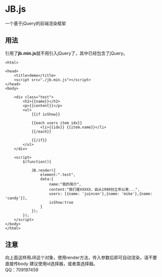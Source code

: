 # JB.js
一个基于jQuery的前端渲染框架

## 用法
引用了**jb.min.js**就不用引入jQuery了，其中已经包含了jQuery。

```
<html>

<head>
	<title>demo</title>
	<script src="./jb.min.js"></script>
</head>
<body>
	
	<div class="test">
		<h2>{{name}}</h2>
		<p>{{content}}</p>
		<ul>
			{{if isShow}}
			
			{{each users item idx}}
				<li>{{idx}} {{item.name}}</li>
			{{/each}}
			
			{{/if}}
		</ul>
	</div>
	
	<script>
		$(function(){
			
			JB.render({
				element:".test",
				data:{
					name:"我的简介",
					content:"我们是XXXXX，自从1998创立年以来...",
					users: [{name: 'juincen'},{name: 'mike'},{name: 'candy'}],
					isShow:true
				}
			});
		});
	</script>
</body>
</html>

```


## 注意

向上面这样用JB这个对象，使用render方法，传入参数后即可自动渲染，请不要直接传body
建议使用id选择器，或者类选择器。</br>
QQ：709197459
